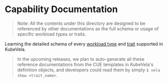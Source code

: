# Capability Documentation

> Note: All the contents under this directory are designed to be referenced by other documentations as the full schema or usage of specific workload types or traits. 

Learning the detailed schema of every [workload type](https://github.com/oam-dev/kubevela/tree/master/docs/en/developers/references/workload-types)
and [trait](https://github.com/oam-dev/kubevela/tree/master/docs/en/developers/references/traits) supported in KubeVela.

> In the upcoming releases, we plan to auto-generate all these reference documentations from the CUE templates in KubeVela's definition objects, and developers could read them by simply `$ vela show <trait_name>`.
